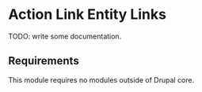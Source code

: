 # Action Link Entity Links

TODO: write some documentation.

## Requirements

This module requires no modules outside of Drupal core.
